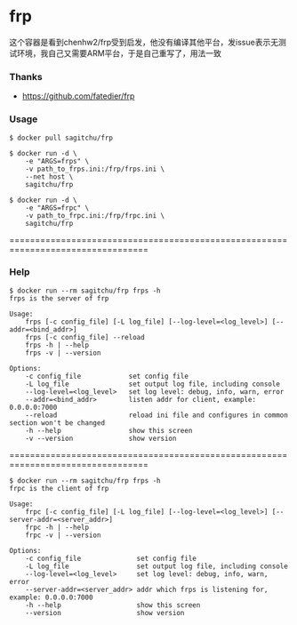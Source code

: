 # frp

这个容器是看到chenhw2/frp受到启发，他没有编译其他平台，发issue表示无测试环境，我自己又需要ARM平台，于是自己重写了，用法一致


  
### Thanks
- https://github.com/fatedier/frp
  
### Usage
```
$ docker pull sagitchu/frp

$ docker run -d \
    -e "ARGS=frps" \
    -v path_to_frps.ini:/frp/frps.ini \
    --net host \
    sagitchu/frp

$ docker run -d \
    -e "ARGS=frpc" \
    -v path_to_frpc.ini:/frp/frpc.ini \
    sagitchu/frp
```
=================================================================================
### Help
```
$ docker run --rm sagitchu/frp frps -h
frps is the server of frp

Usage: 
    frps [-c config_file] [-L log_file] [--log-level=<log_level>] [--addr=<bind_addr>]
    frps [-c config_file] --reload
    frps -h | --help
    frps -v | --version

Options:
    -c config_file            set config file
    -L log_file               set output log file, including console
    --log-level=<log_level>   set log level: debug, info, warn, error
    --addr=<bind_addr>        listen addr for client, example: 0.0.0.0:7000
    --reload                  reload ini file and configures in common section won't be changed
    -h --help                 show this screen
    -v --version              show version
```
=================================================================================
```
$ docker run --rm sagitchu/frp frps -h
frpc is the client of frp

Usage: 
    frpc [-c config_file] [-L log_file] [--log-level=<log_level>] [--server-addr=<server_addr>]
    frpc -h | --help
    frpc -v | --version

Options:
    -c config_file              set config file
    -L log_file                 set output log file, including console
    --log-level=<log_level>     set log level: debug, info, warn, error
    --server-addr=<server_addr> addr which frps is listening for, example: 0.0.0.0:7000
    -h --help                   show this screen
    --version                   show version
```
